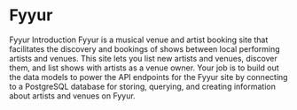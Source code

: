 # Fyyur
Fyyur Introduction Fyyur is a musical venue and artist booking site that facilitates the discovery and bookings of shows between local performing artists and venues. This site lets you list new artists and venues, discover them, and list shows with artists as a venue owner.  Your job is to build out the data models to power the API endpoints for the Fyyur site by connecting to a PostgreSQL database for storing, querying, and creating information about artists and venues on Fyyur.
